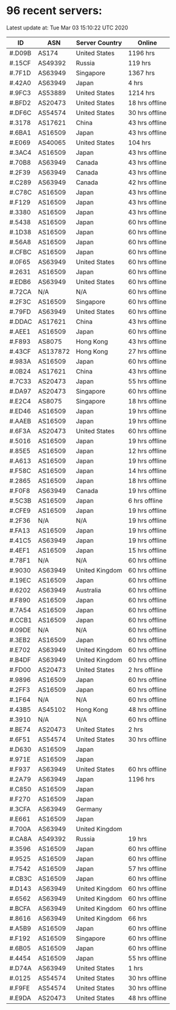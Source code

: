 # 96 recent servers:

Latest update at: Tue Mar 03 15:10:22 UTC 2020

| ID | ASN | Server Country | Online |
| -- | --- | -------------- | ------ |
| #.D09B | AS174 | United States | 1196 hrs |
| #.15CF | AS49392 | Russia | 119 hrs |
| #.7F1D | AS63949 | Singapore | 1367 hrs |
| #.42A0 | AS63949 | Japan | 4 hrs |
| #.9FC3 | AS53889 | United States | 1214 hrs |
| #.BFD2 | AS20473 | United States | 18 hrs offline |
| #.DF6C | AS54574 | United States | 30 hrs offline |
| #.3178 | AS17621 | China | 43 hrs offline |
| #.6BA1 | AS16509 | Japan | 43 hrs offline |
| #.E069 | AS40065 | United States | 104 hrs |
| #.3AC4 | AS16509 | Japan | 43 hrs offline |
| #.70B8 | AS63949 | Canada | 43 hrs offline |
| #.2F39 | AS63949 | Canada | 43 hrs offline |
| #.C289 | AS63949 | Canada | 42 hrs offline |
| #.C78C | AS16509 | Japan | 43 hrs offline |
| #.F129 | AS16509 | Japan | 43 hrs offline |
| #.3380 | AS16509 | Japan | 43 hrs offline |
| #.5438 | AS16509 | Japan | 60 hrs offline |
| #.1D38 | AS16509 | Japan | 60 hrs offline |
| #.56A8 | AS16509 | Japan | 60 hrs offline |
| #.CFBC | AS16509 | Japan | 60 hrs offline |
| #.0F65 | AS63949 | United States | 60 hrs offline |
| #.2631 | AS16509 | Japan | 60 hrs offline |
| #.EDB6 | AS63949 | United States | 60 hrs offline |
| #.72CA | N/A | N/A | 60 hrs offline |
| #.2F3C | AS16509 | Singapore | 60 hrs offline |
| #.79FD | AS63949 | United States | 60 hrs offline |
| #.DDAC | AS17621 | China | 43 hrs offline |
| #.AEE1 | AS16509 | Japan | 60 hrs offline |
| #.F893 | AS8075 | Hong Kong | 43 hrs offline |
| #.43CF | AS137872 | Hong Kong | 27 hrs offline |
| #.983A | AS16509 | Japan | 60 hrs offline |
| #.0B24 | AS17621 | China | 43 hrs offline |
| #.7C33 | AS20473 | Japan | 55 hrs offline |
| #.DA97 | AS20473 | Singapore | 60 hrs offline |
| #.E2C4 | AS8075 | Singapore | 18 hrs offline |
| #.ED46 | AS16509 | Japan | 19 hrs offline |
| #.AAEB | AS16509 | Japan | 19 hrs offline |
| #.6F3A | AS20473 | United States | 60 hrs offline |
| #.5016 | AS16509 | Japan | 19 hrs offline |
| #.85E5 | AS16509 | Japan | 12 hrs offline |
| #.A613 | AS16509 | Japan | 19 hrs offline |
| #.F58C | AS16509 | Japan | 14 hrs offline |
| #.2865 | AS16509 | Japan | 18 hrs offline |
| #.F0F8 | AS63949 | Canada | 19 hrs offline |
| #.5C3B | AS16509 | Japan | 6 hrs offline |
| #.CFE9 | AS16509 | Japan | 19 hrs offline |
| #.2F36 | N/A | N/A | 19 hrs offline |
| #.FA13 | AS16509 | Japan | 19 hrs offline |
| #.41C5 | AS63949 | Japan | 19 hrs offline |
| #.4EF1 | AS16509 | Japan | 15 hrs offline |
| #.78F1 | N/A | N/A | 60 hrs offline |
| #.9030 | AS63949 | United Kingdom | 60 hrs offline |
| #.19EC | AS16509 | Japan | 60 hrs offline |
| #.6202 | AS63949 | Australia | 60 hrs offline |
| #.F890 | AS16509 | Japan | 60 hrs offline |
| #.7A54 | AS16509 | Japan | 60 hrs offline |
| #.CCB1 | AS16509 | Japan | 60 hrs offline |
| #.09DE | N/A | N/A | 60 hrs offline |
| #.3EB2 | AS16509 | Japan | 60 hrs offline |
| #.E702 | AS63949 | United Kingdom | 60 hrs offline |
| #.B4DF | AS63949 | United Kingdom | 60 hrs offline |
| #.FD00 | AS20473 | United States | 2 hrs offline |
| #.9896 | AS16509 | Japan | 60 hrs offline |
| #.2FF3 | AS16509 | Japan | 60 hrs offline |
| #.1F64 | N/A | N/A | 60 hrs offline |
| #.43B5 | AS45102 | Hong Kong | 48 hrs offline |
| #.3910 | N/A | N/A | 60 hrs offline |
| #.BE74 | AS20473 | United States | 2 hrs |
| #.6F51 | AS54574 | United States | 30 hrs offline |
| #.D630 | AS16509 | Japan | |
| #.971E | AS16509 | Japan | |
| #.F937 | AS63949 | United States | 60 hrs offline |
| #.2A79 | AS63949 | Japan | 1196 hrs |
| #.C850 | AS16509 | Japan | |
| #.F270 | AS16509 | Japan | |
| #.3CFA | AS63949 | Germany | |
| #.E661 | AS16509 | Japan | |
| #.700A | AS63949 | United Kingdom | |
| #.CA8A | AS49392 | Russia | 19 hrs |
| #.3596 | AS16509 | Japan | 60 hrs offline |
| #.9525 | AS16509 | Japan | 60 hrs offline |
| #.7542 | AS16509 | Japan | 57 hrs offline |
| #.CB3C | AS16509 | Japan | 60 hrs offline |
| #.D143 | AS63949 | United Kingdom | 60 hrs offline |
| #.6562 | AS63949 | United Kingdom | 60 hrs offline |
| #.BCFA | AS63949 | United Kingdom | 60 hrs offline |
| #.8616 | AS63949 | United Kingdom | 66 hrs |
| #.A5B9 | AS16509 | Japan | 60 hrs offline |
| #.F192 | AS16509 | Singapore | 60 hrs offline |
| #.6B05 | AS16509 | Japan | 60 hrs offline |
| #.4454 | AS16509 | Japan | 55 hrs offline |
| #.D74A | AS63949 | United States | 1 hrs |
| #.0125 | AS54574 | United States | 30 hrs offline |
| #.F9FE | AS54574 | United States | 30 hrs offline |
| #.E9DA | AS20473 | United States | 48 hrs offline |

